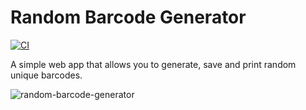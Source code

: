 # Random Barcode Generator

[![CI](https://github.com/josetr/random-barcode-generator/actions/workflows/main.yaml/badge.svg)](https://github.com/josetr/random-barcode-generator/actions)

A simple web app that allows you to generate, save and print random unique barcodes.

![random-barcode-generator](https://josetr.github.io/images/random-barcode-generator.png)
